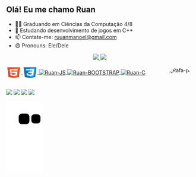 ## Olá! Eu me chamo Ruan
- :man_student:	Graduando em Ciências da Computação 4/8
- 🌱 Estudando desenvolvimento de jogos em C++
- 📫 Contate-me: ruuanmanoel@gmail.com
- 😄 Pronouns: Ele/Dele

<div align="center">
  <a href="https://github.com/ruuanmanoel">
  <img height="160em" src="https://github-readme-stats.vercel.app/api?username=ruuanmanoel&show_icons=true&theme=synthwave&include_all_commits=true&count_private=true"/>
  <img height="160em" src="https://github-readme-stats.vercel.app/api/top-langs/?username=ruuanmanoel&layout=compact&langs_count=7&theme=synthwave"/>
</div>

  
 <div style="display: inline_block"><br>
  <img align="center" alt="Ruan-HTML" height="30" width="40" src="https://raw.githubusercontent.com/devicons/devicon/master/icons/html5/html5-original.svg">
  <img align="center" alt="Ruan-CSS" height="30" width="40" src="https://raw.githubusercontent.com/devicons/devicon/master/icons/css3/css3-original.svg"> 
  <img align="center" alt="Ruan-JS" height="30" width="40" src="https://cdn.jsdelivr.net/gh/devicons/devicon/icons/javascript/javascript-original.svg" />
  <img  align="center" alt="Ruan-BOOTSTRAP" height="30" width="40" src="https://cdn.jsdelivr.net/gh/devicons/devicon/icons/bootstrap/bootstrap-original.svg" />

   <img align="center" alt="Ruan-C" height="30" width="40" src="https://cdn.jsdelivr.net/gh/devicons/devicon/icons/c/c-original.svg" />

  <img align="right" alt="Rafa-pic" height="150" style="border-radius:50px;" src="https://c.tenor.com/NYuGzhdqJfkAAAAd/star-wars-baby-yoda.gifwidth=676&height=676">
</div>
 
 ##
  
 <div>
  <a href="https://instagram.com/ruanmanoel_" target="_blank"><img src="https://img.shields.io/badge/-Instagram-%23E4405F?style=for-the-badge&logo=instagram&logoColor=white" target="_blank"></a>
 <a href="#" target="_blank"><img src="https://img.shields.io/badge/Discord-7289DA?style=for-the-badge&logo=discord&logoColor=white" target="_blank"></a> 
  <a href = "mailto:ruuanmanoel@gmail.com"><img src="https://img.shields.io/badge/-Gmail-%23333?style=for-the-badge&logo=gmail&logoColor=white" target="_blank"></a>
  <a href="https://www.linkedin.com/in/ruuanmanoel" target="_blank"><img src="https://img.shields.io/badge/-LinkedIn-%230077B5?style=for-the-badge&logo=linkedin&logoColor=white" target="_blank"></a> 
 </div>
  
![Snake animation](https://github.com/ruuanmanoel/ruuanmanoel/blob/output/github-contribution-grid-snake.svg)
